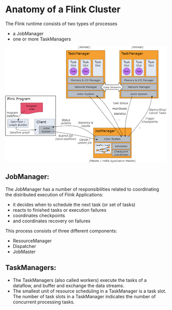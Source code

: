 # Anatomy of a Flink Cluster  
The Flink runtime consists of two types of processes
- a JobManager 
- one or more TaskManagers

![alt text](image.png)

## JobManager:  
The JobManager has a number of responsibilities related to coordinating the distributed execution of Flink Applications:  
- it decides when to schedule the next task (or set of tasks)  
- reacts to finished tasks or execution failures  
- coordinates checkpoints  
- and coordinates recovery on failures  

This process consists of three different components:  
- ResourceManager  
- Dispatcher  
- JobMaster  

## TaskManagers:  
- The TaskManagers (also called workers) execute the tasks of a dataflow, and buffer and exchange the data streams.  
- The smallest unit of resource scheduling in a TaskManager is a task slot. The number of task slots in a TaskManager indicates the number of concurrent processing tasks.  


